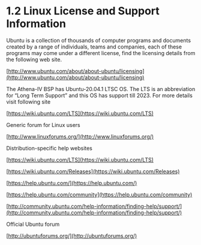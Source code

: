 # 1.2	Linux License and Support Information

Ubuntu is a collection of thousands of computer programs and documents created by a range of individuals, teams and companies, each of these programs may come under a different license, find the licensing details from the following web site. 

[http://www.ubuntu.com/about/about-ubuntu/licensing](http://www.ubuntu.com/about/about-ubuntu/licensing)

The Athena-IV BSP has Ubuntu-20.04.1 LTSC OS. The LTS is an abbreviation for “Long Term Support” and this OS has support till 2023. For more details visit following site 

[https://wiki.ubuntu.com/LTS](https://wiki.ubuntu.com/LTS) 

Generic forum for Linux users

[http://www.linuxforums.org/](http://www.linuxforums.org/) 

Distribution-specific help websites 

[https://wiki.ubuntu.com/LTS](https://wiki.ubuntu.com/LTS) 

[https://wiki.ubuntu.com/Releases](https://wiki.ubuntu.com/Releases) 

[https://help.ubuntu.com/](https://help.ubuntu.com/) 

[https://help.ubuntu.com/community](https://help.ubuntu.com/community) 

[http://community.ubuntu.com/help-information/finding-help/support/](http://community.ubuntu.com/help-information/finding-help/support/) 

Official Ubuntu forum 

[http://ubuntuforums.org/](http://ubuntuforums.org/)



